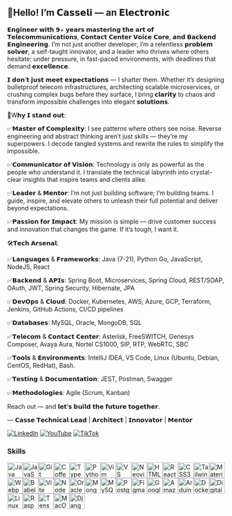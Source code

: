 <!-- ## Hello! my pleasure I am Casseli..! 👋
 #### Electronic engineer with major in the I+D Software & Telecoms field. This is just a little bit of me, I self-taught by nature and I really like the professional challenges I am comfortable about working in a fast-paced team environment. Where operate under pressure and have to hit strict timelines to be successful. Thats' makes me feel alive!

#### I have a passion for customer satisfaction and engineering development. Working with a team that strives to solve the customers’ issues on the first try or develop a tough and amazing project of I+D ever will be a great accomplishment!

![Banner full Stack developer](./assets/img/fsDev.jpg)

#### There are some key words that I'd like to share of me such as The Creativity, Abstract Thinking, Recognize Patterns, find the beginning in reverse mode like Reverse Engineering that's my cup of tea! I mean I really like to make easy tough things, for instance, to be able to take complex information and present it in a clear, concise manner and be able to explain it further if required by a customer or project!

#### So, if you need some help with Tech please don't hesitate to contact me! and I'll be really happy to support you..!! -->

## 👋Hello! I’m 𝗖𝗮𝘀𝘀𝗲𝗹𝗶 — an 𝗘𝗹𝗲𝗰𝘁𝗿𝗼𝗻𝗶𝗰
𝗘𝗻𝗴𝗶𝗻𝗲𝗲𝗿 𝘄𝗶𝘁𝗵 𝟵+ 𝘆𝗲𝗮𝗿𝘀 𝗺𝗮𝘀𝘁𝗲𝗿𝗶𝗻𝗴 𝘁𝗵𝗲 𝗮𝗿𝘁 𝗼𝗳 𝗧𝗲𝗹𝗲𝗰𝗼𝗺𝗺𝘂𝗻𝗶𝗰𝗮𝘁𝗶𝗼𝗻𝘀, 𝗖𝗼𝗻𝘁𝗮𝗰𝘁 𝗖𝗲𝗻𝘁𝗲𝗿 𝗩𝗼𝗶𝗰𝗲 𝗖𝗼𝗿𝗲, 𝗮𝗻𝗱 𝗕𝗮𝗰𝗸𝗲𝗻𝗱 𝗘𝗻𝗴𝗶𝗻𝗲𝗲𝗿𝗶𝗻𝗴. I’m not just another developer; I’m a relentless 𝗽𝗿𝗼𝗯𝗹𝗲𝗺 𝘀𝗼𝗹𝘃𝗲𝗿, a self-taught innovator, and a leader who thrives where others hesitate: under pressure, in fast-paced environments, with deadlines that demand 𝗲𝘅𝗰𝗲𝗹𝗹𝗲𝗻𝗰𝗲.

𝗜 𝗱𝗼𝗻’𝘁 𝗷𝘂𝘀𝘁 𝗺𝗲𝗲𝘁 𝗲𝘅𝗽𝗲𝗰𝘁𝗮𝘁𝗶𝗼𝗻𝘀 — I shatter them. Whether it’s designing bulletproof telecom infrastructures, architecting scalable microservices, or crushing complex bugs before they surface, I bring 𝗰𝗹𝗮𝗿𝗶𝘁𝘆 to chaos and transform impossible challenges into elegant 𝘀𝗼𝗹𝘂𝘁𝗶𝗼𝗻𝘀.

🎯W𝗵𝘆 𝗜 𝘀𝘁𝗮𝗻𝗱 𝗼𝘂𝘁:

✅𝗠𝗮𝘀𝘁𝗲𝗿 𝗼𝗳 𝗖𝗼𝗺𝗽𝗹𝗲𝘅𝗶𝘁𝘆: I see patterns where others see noise. Reverse engineering and abstract thinking aren’t just skills — they’re my superpowers. I decode tangled systems and rewrite the rules to simplify the impossible.

✅𝗖𝗼𝗺𝗺𝘂𝗻𝗶𝗰𝗮𝘁𝗼𝗿 𝗼𝗳 𝗩𝗶𝘀𝗶𝗼𝗻: Technology is only as powerful as the people who understand it. I translate the technical labyrinth into crystal-clear insights that inspire teams and clients alike.

✅𝗟𝗲𝗮𝗱𝗲𝗿 & 𝗠𝗲𝗻𝘁𝗼𝗿: I’m not just building software; I’m building teams. I guide, inspire, and elevate others to unleash their full potential and deliver beyond expectations.

✅𝗣𝗮𝘀𝘀𝗶𝗼𝗻 𝗳𝗼𝗿 𝗜𝗺𝗽𝗮𝗰𝘁: My mission is simple — drive customer success and innovation that changes the game. If it’s tough, I want it.

🛠️𝗧𝗲𝗰𝗵 𝗔𝗿𝘀𝗲𝗻𝗮𝗹:

✅𝗟𝗮𝗻𝗴𝘂𝗮𝗴𝗲𝘀 & 𝗙𝗿𝗮𝗺𝗲𝘄𝗼𝗿𝗸𝘀: Java (7-21), Python
Go, JavaScript, NodeJS, React

✅𝗕𝗮𝗰𝗸𝗲𝗻𝗱 & 𝗔𝗣𝗜𝘀: Spring Boot, Microservices, Spring Cloud, REST/SOAP, OAuth, JWT, Spring Security, Hibernate, JPA

✅𝗗𝗲𝘃𝗢𝗽𝘀 & 𝗖𝗹𝗼𝘂𝗱: Docker, Kubernetes, AWS, Azure, GCP, Terraform, Jenkins, GitHub Actions, CI/CD pipelines

✅𝗗𝗮𝘁𝗮𝗯𝗮𝘀𝗲𝘀: MySQL, Oracle, MongoDB, SQL

✅𝗧𝗲𝗹𝗲𝗰𝗼𝗺 & 𝗖𝗼𝗻𝘁𝗮𝗰𝘁 𝗖𝗲𝗻𝘁𝗲𝗿: Asterisk, FreeSWITCH, Genesys Composer, Avaya Aura, Nortel CS1000, SIP, RTP, WebRTC, SBC

✅𝗧𝗼𝗼𝗹𝘀 & 𝗘𝗻𝘃𝗶𝗿𝗼𝗻𝗺𝗲𝗻𝘁𝘀: IntelliJ IDEA, VS Code, Linux (Ubuntu, Debian, CentOS, RedHat), Bash.

✅𝗧𝗲𝘀𝘁𝗶𝗻𝗴 & 𝗗𝗼𝗰𝘂𝗺𝗲𝗻𝘁𝗮𝘁𝗶𝗼𝗻: JEST, Postman, Swagger

✅𝗠𝗲𝘁𝗵𝗼𝗱𝗼𝗹𝗼𝗴𝗶𝗲𝘀: Agile (Scrum, Kanban)


Reach out — and 𝗹𝗲𝘁’𝘀 𝗯𝘂𝗶𝗹𝗱 𝘁𝗵𝗲 𝗳𝘂𝘁𝘂𝗿𝗲 𝘁𝗼𝗴𝗲𝘁𝗵𝗲𝗿.

— 𝗖𝗮𝘀𝘀𝗲
𝗧𝗲𝗰𝗵𝗻𝗶𝗰𝗮𝗹 𝗟𝗲𝗮𝗱 | 𝗔𝗿𝗰𝗵𝗶𝘁𝗲𝗰𝘁 | 𝗜𝗻𝗻𝗼𝘃𝗮𝘁𝗼𝗿 | 𝗠𝗲𝗻𝘁𝗼𝗿

[![LinkedIn](https://img.shields.io/badge/linkedin-%230077B5.svg?style=for-the-badge&logo=linkedin&logoColor=white)](https://www.linkedin.com/in/casseli-layza/) [![YouTube](https://img.shields.io/badge/YouTube-%23FF0000.svg?style=for-the-badge&logo=YouTube&logoColor=white)](https://www.youtube.com/@casselilayza1179) [![TikTok](https://img.shields.io/badge/TikTok-%23000000.svg?style=for-the-badge&logo=TikTok&logoColor=white)]()


### Skills


<p align="left">
<a href="https://www.oracle.com/java/" target="_blank" rel="noreferrer"><img src="https://raw.githubusercontent.com/danielcranney/readme-generator/main/public/icons/skills/java-colored.svg" width="36" height="36" alt="Java" /></a><a href="https://developer.mozilla.org/en-US/docs/Web/JavaScript" target="_blank" rel="noreferrer"><img src="https://raw.githubusercontent.com/danielcranney/readme-generator/main/public/icons/skills/javascript-colored.svg" width="36" height="36" alt="JavaScript" /></a><a href="https://git-scm.com/" target="_blank" rel="noreferrer"><img src="https://raw.githubusercontent.com/danielcranney/readme-generator/main/public/icons/skills/git-colored.svg" width="36" height="36" alt="Git" /></a><a href="https://coffeescript.org/" target="_blank" rel="noreferrer"><img src="https://raw.githubusercontent.com/danielcranney/readme-generator/main/public/icons/skills/coffeescript-colored.svg" width="36" height="36" alt="Coffeescript" /></a><a href="https://www.typescriptlang.org/" target="_blank" rel="noreferrer"><img src="https://raw.githubusercontent.com/danielcranney/readme-generator/main/public/icons/skills/typescript-colored.svg" width="36" height="36" alt="TypeScript" /></a><a href="https://www.python.org/" target="_blank" rel="noreferrer"><img src="https://raw.githubusercontent.com/danielcranney/readme-generator/main/public/icons/skills/python-colored.svg" width="36" height="36" alt="Python" /></a><a href="https://www.vim.org/" target="_blank" rel="noreferrer"><img src="https://raw.githubusercontent.com/danielcranney/readme-generator/main/public/icons/skills/vim.svg" width="36" height="36" alt="Vim" /></a><a href="https://code.visualstudio.com/" target="_blank" rel="noreferrer"><img src="https://raw.githubusercontent.com/danielcranney/readme-generator/main/public/icons/skills/visualstudiocode.svg" width="36" height="36" alt="VS Code" /></a><a href="https://neovim.io/" target="_blank" rel="noreferrer"><img src="https://raw.githubusercontent.com/danielcranney/readme-generator/main/public/icons/skills/neovim.svg" width="36" height="36" alt="Neovim" /></a><a href="https://developer.mozilla.org/en-US/docs/Glossary/HTML5" target="_blank" rel="noreferrer"><img src="https://raw.githubusercontent.com/danielcranney/readme-generator/main/public/icons/skills/html5-colored.svg" width="36" height="36" alt="HTML5" /></a><a href="https://reactjs.org/" target="_blank" rel="noreferrer"><img src="https://raw.githubusercontent.com/danielcranney/readme-generator/main/public/icons/skills/react-colored.svg" width="36" height="36" alt="React" /></a><a href="https://www.w3.org/TR/CSS/#css" target="_blank" rel="noreferrer"><img src="https://raw.githubusercontent.com/danielcranney/readme-generator/main/public/icons/skills/css3-colored.svg" width="36" height="36" alt="CSS3" /></a><a href="https://tailwindcss.com/" target="_blank" rel="noreferrer"><img src="https://raw.githubusercontent.com/danielcranney/readme-generator/main/public/icons/skills/tailwindcss-colored.svg" width="36" height="36" alt="TailwindCSS" /></a><a href="https://mui.com/" target="_blank" rel="noreferrer"><img src="https://raw.githubusercontent.com/danielcranney/readme-generator/main/public/icons/skills/materialui-colored.svg" width="36" height="36" alt="Material UI" /></a><a href="https://webpack.js.org/" target="_blank" rel="noreferrer"><img src="https://raw.githubusercontent.com/danielcranney/readme-generator/main/public/icons/skills/webpack-colored.svg" width="36" height="36" alt="Webpack" /></a><a href="https://babeljs.io/" target="_blank" rel="noreferrer"><img src="https://raw.githubusercontent.com/danielcranney/readme-generator/main/public/icons/skills/babel-colored.svg" width="36" height="36" alt="Babel" /></a><a href="https://vitejs.dev/" target="_blank" rel="noreferrer"><img src="https://raw.githubusercontent.com/danielcranney/readme-generator/main/public/icons/skills/vite-colored.svg" width="36" height="36" alt="Vite" /></a><a href="https://nodejs.org/en/" target="_blank" rel="noreferrer"><img src="https://raw.githubusercontent.com/danielcranney/readme-generator/main/public/icons/skills/nodejs-colored.svg" width="36" height="36" alt="NodeJS" /></a><a href="https://www.oracle.com/uk/index.html" target="_blank" rel="noreferrer"><img src="https://raw.githubusercontent.com/danielcranney/readme-generator/main/public/icons/skills/oracle-colored.svg" width="36" height="36" alt="Oracle" /></a><a href="https://www.mongodb.com/" target="_blank" rel="noreferrer"><img src="https://raw.githubusercontent.com/danielcranney/readme-generator/main/public/icons/skills/mongodb-colored.svg" width="36" height="36" alt="MongoDB" /></a><a href="https://www.mysql.com/" target="_blank" rel="noreferrer"><img src="https://raw.githubusercontent.com/danielcranney/readme-generator/main/public/icons/skills/mysql-colored.svg" width="36" height="36" alt="MySQL" /></a><a href="https://www.postgresql.org/" target="_blank" rel="noreferrer"><img src="https://raw.githubusercontent.com/danielcranney/readme-generator/main/public/icons/skills/postgresql-colored.svg" width="36" height="36" alt="PostgreSQL" /></a><a href="https://www.figma.com/" target="_blank" rel="noreferrer"><img src="https://raw.githubusercontent.com/danielcranney/readme-generator/main/public/icons/skills/figma-colored.svg" width="36" height="36" alt="Figma" /></a><a href="https://cloud.google.com/" target="_blank" rel="noreferrer"><img src="https://raw.githubusercontent.com/danielcranney/readme-generator/main/public/icons/skills/googlecloud-colored.svg" width="36" height="36" alt="Google Cloud" /></a><a href="https://aws.amazon.com" target="_blank" rel="noreferrer"><img src="https://raw.githubusercontent.com/danielcranney/readme-generator/main/public/icons/skills/aws-colored.svg" width="36" height="36" alt="Amazon Web Services" /></a><a href="https://store.arduino.cc/?gclid=Cj0KCQjw2eilBhCCARIsAG0Pf8uueBifykWcsSS4LPESeGQfxGVKJYnzV7bz471XfknQJy_1VINVWM8aAkLtEALw_wcB" target="_blank" rel="noreferrer"><img src="https://raw.githubusercontent.com/danielcranney/readme-generator/main/public/icons/skills/arduino-colored.svg" width="36" height="36" alt="Arduino" /></a><a href="https://www.docker.com/" target="_blank" rel="noreferrer"><img src="https://raw.githubusercontent.com/danielcranney/readme-generator/main/public/icons/skills/docker-colored.svg" width="36" height="36" alt="Docker" /></a><a href="https://www.digitalocean.com" target="_blank" rel="noreferrer"><img src="https://raw.githubusercontent.com/danielcranney/readme-generator/main/public/icons/skills/digitalocean-colored.svg" width="36" height="36" alt="Digital Ocean" /></a><a href="https://www.linux.org" target="_blank" rel="noreferrer"><img src="https://raw.githubusercontent.com/danielcranney/readme-generator/main/public/icons/skills/linux-colored.svg" width="36" height="36" alt="Linux" /></a><a href="https://www.raspberrypi.org/" target="_blank" rel="noreferrer"><img src="https://raw.githubusercontent.com/danielcranney/readme-generator/main/public/icons/skills/raspberrypi-colored.svg" width="36" height="36" alt="Raspberry Pi" /></a><a href="https://www.tensorflow.org/" target="_blank" rel="noreferrer"><img src="https://raw.githubusercontent.com/danielcranney/readme-generator/main/public/icons/skills/tensorflow-colored.svg" width="36" height="36" alt="TensorFlow" /></a><a href="https://apple.com" target="_blank" rel="noreferrer"><img src="https://raw.githubusercontent.com/danielcranney/readme-generator/main/public/icons/skills/macos-colored.svg" width="36" height="36" alt="MacOS" /></a><a href="https://www.djangoproject.com/" target="_blank" rel="noreferrer"><img src="https://raw.githubusercontent.com/danielcranney/readme-generator/main/public/icons/skills/django-colored.svg" width="36" height="36" alt="Django" /></a>
</p>


<!-- ![Top Langs](https://github-readme-stats.vercel.app/api/top-langs/?username=CasseliLayza&hide_progress=true) -->

<!--
**CasseliLayza/CasseliLayza** is a ✨ _special_ ✨ repository because its `README.md` (this file) appears on your GitHub profile.

Here are some ideas to get you started:

- 🔭 I’m currently working on ...
- 🌱 I’m currently learning ...
- 👯 I’m looking to collaborate on ...
- 🤔 I’m looking for help with ...
- 💬 Ask me about ...
- 📫 How to reach me: ...
- 😄 Pronouns: ...
- ⚡ Fun fact: ...
-->
